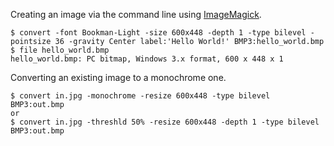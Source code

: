 Creating an image via the command line using [ImageMagick](https://imagemagick.org/).

    $ convert -font Bookman-Light -size 600x448 -depth 1 -type bilevel -pointsize 36 -gravity Center label:'Hello World!' BMP3:hello_world.bmp
    $ file hello_world.bmp
    hello_world.bmp: PC bitmap, Windows 3.x format, 600 x 448 x 1

Converting an existing image to a monochrome one.

    $ convert in.jpg -monochrome -resize 600x448 -type bilevel BMP3:out.bmp
    or
    $ convert in.jpg -threshld 50% -resize 600x448 -depth 1 -type bilevel BMP3:out.bmp
